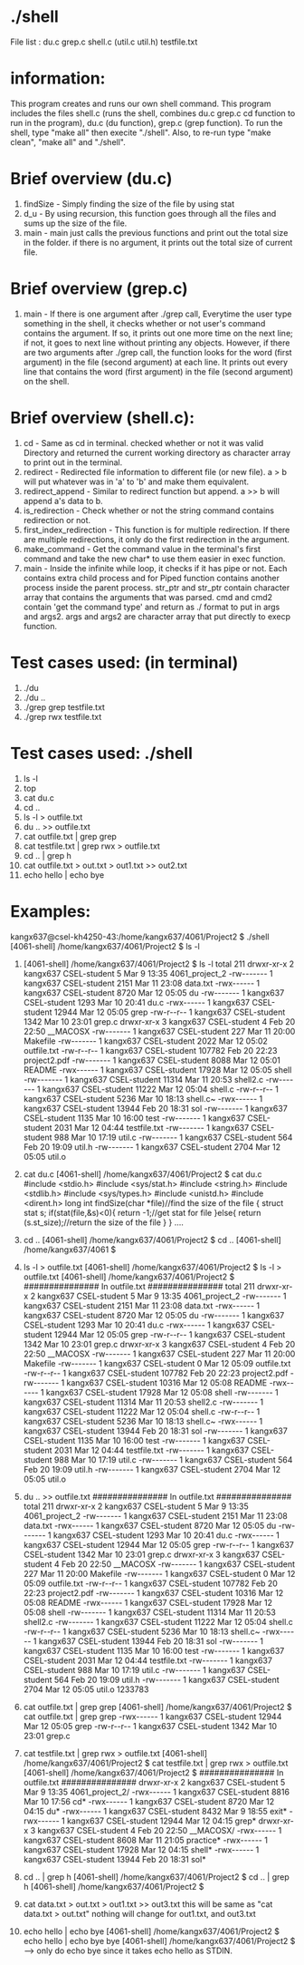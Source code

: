 # ./shell
File list : du.c grep.c shell.c (util.c util.h) testfile.txt

# information:
This program creates and runs our own shell command. This program includes the files shell.c
(runs the shell, combines du.c grep.c cd function to run in the program), du.c (du function), grep.c (grep function).
To run the shell, type "make all" then execite "./shell". Also, to re-run type "make clean", "make all"
and "./shell".


# Brief overview (du.c)
1. findSize - Simply finding the size of the file by using stat
2. d_u - By using recursion, this function goes through all the files and sums up the size of the file.
3. main - main just calls the previous functions and print out the total size in the folder.
          if there is no argument, it prints out the total size of current file.

# Brief overview (grep.c)
1. main - If there is one argument after ./grep call, Everytime the user type something in the shell, it checks whether or not user's command contains the argument. If so, it prints out one more time on the next line; if not, it goes to next line without printing any objects. However, if there are two arguments after ./grep call, the function looks for the word (first argument) in the file (second argument) at each line. It prints out every line that contains the word (first argument) in the file (second argument) on the shell.

# Brief overview (shell.c):
1. cd - Same as cd in terminal. checked whether or not it was valid Directory and returned the current working directory as character array to print out in the terminal.
2. redirect - Redirected file information to different file (or new file). a > b will put whatever was in 'a' to 'b' and make them equivalent.
3. redirect_append - Similar to redirect function but append. a >> b will append a's data to b.
4. is_redirection - Check whether or not the string command contains redirection or not.
5. first_index_redirection - This function is for multiple redirection. If there are multiple redirections, it only do the first redirection in the argument.
6. make_command - Get the command value in the terminal's first command and take the new char* to use them easier in exec function.
7. main - Inside the infinite while loop, it checks if it has pipe or not. Each contains extra child process and for Piped function contains another process inside the parent process. str_ptr and str_ptr contain character array that contains the arguments that was parsed. cmd and cmd2 contain 'get the command type' and return as ./ format to put in args and args2. args and args2 are character array that put directly to execp function.



# Test cases used: (in terminal)
 1. ./du
 2. ./du ..
 3. ./grep grep testfile.txt
 4. ./grep rwx testfile.txt

# Test cases used: ./shell
 1. ls -l
 2. top
 3. cat du.c
 4. cd ..
 5. ls -l > outfile.txt
 6. du .. >> outfile.txt
 7. cat outfile.txt | grep grep
 8. cat testfile.txt | grep rwx > outfile.txt
 9. cd .. | grep h
 10. cat outfile.txt > out.txt > out1.txt >> out2.txt
 11. echo hello | echo bye

# Examples:

kangx637@csel-kh4250-43:/home/kangx637/4061/Project2 $ ./shell
[4061-shell] /home/kangx637/4061/Project2 $ ls -l

1. [4061-shell] /home/kangx637/4061/Project2 $ ls -l
total 211
drwxr-xr-x 2 kangx637 CSEL-student      5 Mar  9 13:35 4061_project_2
-rw------- 1 kangx637 CSEL-student   2151 Mar 11 23:08 data.txt
-rwx------ 1 kangx637 CSEL-student   8720 Mar 12 05:05 du
-rw------- 1 kangx637 CSEL-student   1293 Mar 10 20:41 du.c
-rwx------ 1 kangx637 CSEL-student  12944 Mar 12 05:05 grep
-rw-r--r-- 1 kangx637 CSEL-student   1342 Mar 10 23:01 grep.c
drwxr-xr-x 3 kangx637 CSEL-student      4 Feb 20 22:50 __MACOSX
-rw------- 1 kangx637 CSEL-student    227 Mar 11 20:00 Makefile
-rw------- 1 kangx637 CSEL-student   2022 Mar 12 05:02 outfile.txt
-rw-r--r-- 1 kangx637 CSEL-student 107782 Feb 20 22:23 project2.pdf
-rw------- 1 kangx637 CSEL-student   8088 Mar 12 05:01 README
-rwx------ 1 kangx637 CSEL-student  17928 Mar 12 05:05 shell
-rw------- 1 kangx637 CSEL-student  11314 Mar 11 20:53 shell2.c
-rw------- 1 kangx637 CSEL-student  11222 Mar 12 05:04 shell.c
-rw-r--r-- 1 kangx637 CSEL-student   5236 Mar 10 18:13 shell.c~
-rwx------ 1 kangx637 CSEL-student  13944 Feb 20 18:31 sol
-rw------- 1 kangx637 CSEL-student   1135 Mar 10 16:00 test
-rw------- 1 kangx637 CSEL-student   2031 Mar 12 04:44 testfile.txt
-rw------- 1 kangx637 CSEL-student    988 Mar 10 17:19 util.c
-rw------- 1 kangx637 CSEL-student    564 Feb 20 19:09 util.h
-rw------- 1 kangx637 CSEL-student   2704 Mar 12 05:05 util.o



3. cat du.c
[4061-shell] /home/kangx637/4061/Project2 $ cat du.c
#include <stdio.h>
#include <sys/stat.h>
#include <string.h>
#include <stdlib.h>
#include <sys/types.h>
#include <unistd.h>
#include <dirent.h>
long int findSize(char *file)//find the size of the file
{
  struct stat s;
  if(stat(file,&s)<0){
    return -1;//get stat for file
  }else{
    return (s.st_size);//return the size of the file
  }
}
....


4. cd ..
[4061-shell] /home/kangx637/4061/Project2 $ cd ..
[4061-shell] /home/kangx637/4061 $


5. ls -l > outfile.txt
[4061-shell] /home/kangx637/4061/Project2 $ ls -l > outfile.txt
[4061-shell] /home/kangx637/4061/Project2 $
############### In outfile.txt ###############
total 211
drwxr-xr-x 2 kangx637 CSEL-student      5 Mar  9 13:35 4061_project_2
-rw------- 1 kangx637 CSEL-student   2151 Mar 11 23:08 data.txt
-rwx------ 1 kangx637 CSEL-student   8720 Mar 12 05:05 du
-rw------- 1 kangx637 CSEL-student   1293 Mar 10 20:41 du.c
-rwx------ 1 kangx637 CSEL-student  12944 Mar 12 05:05 grep
-rw-r--r-- 1 kangx637 CSEL-student   1342 Mar 10 23:01 grep.c
drwxr-xr-x 3 kangx637 CSEL-student      4 Feb 20 22:50 __MACOSX
-rw------- 1 kangx637 CSEL-student    227 Mar 11 20:00 Makefile
-rw------- 1 kangx637 CSEL-student      0 Mar 12 05:09 outfile.txt
-rw-r--r-- 1 kangx637 CSEL-student 107782 Feb 20 22:23 project2.pdf
-rw------- 1 kangx637 CSEL-student  10316 Mar 12 05:08 README
-rwx------ 1 kangx637 CSEL-student  17928 Mar 12 05:08 shell
-rw------- 1 kangx637 CSEL-student  11314 Mar 11 20:53 shell2.c
-rw------- 1 kangx637 CSEL-student  11222 Mar 12 05:04 shell.c
-rw-r--r-- 1 kangx637 CSEL-student   5236 Mar 10 18:13 shell.c~
-rwx------ 1 kangx637 CSEL-student  13944 Feb 20 18:31 sol
-rw------- 1 kangx637 CSEL-student   1135 Mar 10 16:00 test
-rw------- 1 kangx637 CSEL-student   2031 Mar 12 04:44 testfile.txt
-rw------- 1 kangx637 CSEL-student    988 Mar 10 17:19 util.c
-rw------- 1 kangx637 CSEL-student    564 Feb 20 19:09 util.h
-rw------- 1 kangx637 CSEL-student   2704 Mar 12 05:05 util.o


6. du .. >> outfile.txt
############### In outfile.txt ###############
total 211
drwxr-xr-x 2 kangx637 CSEL-student      5 Mar  9 13:35 4061_project_2
-rw------- 1 kangx637 CSEL-student   2151 Mar 11 23:08 data.txt
-rwx------ 1 kangx637 CSEL-student   8720 Mar 12 05:05 du
-rw------- 1 kangx637 CSEL-student   1293 Mar 10 20:41 du.c
-rwx------ 1 kangx637 CSEL-student  12944 Mar 12 05:05 grep
-rw-r--r-- 1 kangx637 CSEL-student   1342 Mar 10 23:01 grep.c
drwxr-xr-x 3 kangx637 CSEL-student      4 Feb 20 22:50 __MACOSX
-rw------- 1 kangx637 CSEL-student    227 Mar 11 20:00 Makefile
-rw------- 1 kangx637 CSEL-student      0 Mar 12 05:09 outfile.txt
-rw-r--r-- 1 kangx637 CSEL-student 107782 Feb 20 22:23 project2.pdf
-rw------- 1 kangx637 CSEL-student  10316 Mar 12 05:08 README
-rwx------ 1 kangx637 CSEL-student  17928 Mar 12 05:08 shell
-rw------- 1 kangx637 CSEL-student  11314 Mar 11 20:53 shell2.c
-rw------- 1 kangx637 CSEL-student  11222 Mar 12 05:04 shell.c
-rw-r--r-- 1 kangx637 CSEL-student   5236 Mar 10 18:13 shell.c~
-rwx------ 1 kangx637 CSEL-student  13944 Feb 20 18:31 sol
-rw------- 1 kangx637 CSEL-student   1135 Mar 10 16:00 test
-rw------- 1 kangx637 CSEL-student   2031 Mar 12 04:44 testfile.txt
-rw------- 1 kangx637 CSEL-student    988 Mar 10 17:19 util.c
-rw------- 1 kangx637 CSEL-student    564 Feb 20 19:09 util.h
-rw------- 1 kangx637 CSEL-student   2704 Mar 12 05:05 util.o
1233783


7. cat outfile.txt | grep grep
[4061-shell] /home/kangx637/4061/Project2 $ cat outfile.txt | grep grep
-rwx------ 1 kangx637 CSEL-student  12944 Mar 12 05:05 grep
-rw-r--r-- 1 kangx637 CSEL-student   1342 Mar 10 23:01 grep.c


8. cat testfile.txt | grep rwx > outfile.txt
[4061-shell] /home/kangx637/4061/Project2 $ cat testfile.txt | grep rwx > outfile.txt
[4061-shell] /home/kangx637/4061/Project2 $
############### In outfile.txt ###############
drwxr-xr-x 2 kangx637 CSEL-student      5 Mar  9 13:35 4061_project_2/
-rwx------ 1 kangx637 CSEL-student   8816 Mar 10 17:56 cd*
-rwx------ 1 kangx637 CSEL-student   8720 Mar 12 04:15 du*
-rwx------ 1 kangx637 CSEL-student   8432 Mar  9 18:55 exit*
-rwx------ 1 kangx637 CSEL-student  12944 Mar 12 04:15 grep*
drwxr-xr-x 3 kangx637 CSEL-student      4 Feb 20 22:50 __MACOSX/
-rwx------ 1 kangx637 CSEL-student   8608 Mar 11 21:05 practice*
-rwx------ 1 kangx637 CSEL-student  17928 Mar 12 04:15 shell*
-rwx------ 1 kangx637 CSEL-student  13944 Feb 20 18:31 sol*


9. cd .. | grep h
[4061-shell] /home/kangx637/4061/Project2 $ cd .. | grep h
[4061-shell] /home/kangx637/4061/Project2 $


10. cat data.txt > out.txt > out1.txt >> out3.txt
this will be same as "cat data.txt > out.txt"
nothing will change for out1.txt, and out3.txt


11. echo hello | echo bye
[4061-shell] /home/kangx637/4061/Project2 $ echo hello | echo bye
bye
[4061-shell] /home/kangx637/4061/Project2 $
--> only do echo bye since it takes echo hello as STDIN.
